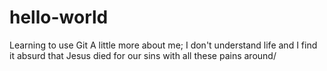 # hello-world
Learning to use Git
A little more about me; I don't understand life and I find it absurd that Jesus died for our sins with all these pains around/
